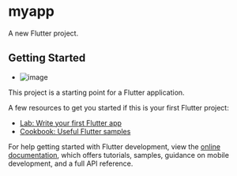# myapp

A new Flutter project.

## Getting Started
- ![image](https://github.com/user-attachments/assets/3566a6ce-3b71-4033-a07c-dc9a0d47eeb9)



This project is a starting point for a Flutter application.

A few resources to get you started if this is your first Flutter project:

- [Lab: Write your first Flutter app](https://docs.flutter.dev/get-started/codelab)
- [Cookbook: Useful Flutter samples](https://docs.flutter.dev/cookbook)

For help getting started with Flutter development, view the
[online documentation](https://docs.flutter.dev/), which offers tutorials,
samples, guidance on mobile development, and a full API reference.
